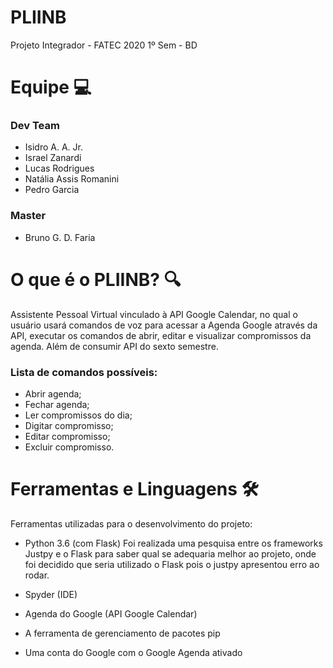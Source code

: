 # PLIINB
Projeto Integrador - FATEC 2020 1º Sem - BD

# **Equipe  💻**

### **Dev Team**

 - Isidro A. A. Jr. 
 - Israel Zanardi
 - Lucas Rodrigues
 - Natália Assis Romanini
 - Pedro Garcia

### **Master**

 - Bruno G. D. Faria

# **O que é o PLIINB? 🔍**
Assistente Pessoal Virtual vinculado à API Google Calendar, no qual o usuário usará comandos de voz para acessar a Agenda Google através da API, executar os comandos de abrir, editar e visualizar compromissos da agenda. Além de consumir API do sexto semestre.

### **Lista de comandos possíveis:**

 -  Abrir agenda;
 - Fechar agenda;
 - Ler compromissos do dia;
 - Digitar compromisso;
 - Editar compromisso;
 - Excluir compromisso.

# **Ferramentas e Linguagens** 🛠️ 
Ferramentas utilizadas para o desenvolvimento do projeto:

- Python 3.6 (com Flask)
Foi realizada uma pesquisa entre os frameworks Justpy e o Flask para saber qual se adequaria melhor ao projeto, onde foi decidido que seria utilizado o Flask pois o justpy apresentou erro ao rodar.

- Spyder (IDE)

- Agenda do Google (API Google Calendar)

- A ferramenta de gerenciamento de pacotes pip

- Uma conta do Google com o Google Agenda ativado
